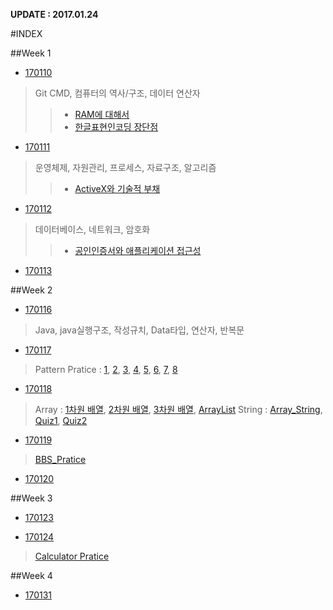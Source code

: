 ﻿**UPDATE : 2017.01.24**



#INDEX


##Week 1

- [170110](https://github.com/yseok/day_study/blob/master/summarize/1%EC%A3%BC%EC%B0%A8/170110.md)
> Git CMD, 컴퓨터의 역사/구조, 데이터 연산자
>> - [RAM에 대해서](https://github.com/yseok/day_study/blob/master/work/170110/RAM%EC%97%90_%EB%8C%80%ED%95%B4%EC%84%9C.md)
>> - [한글표현인코딩 장단점](https://github.com/yseok/day_study/blob/master/work/170110/%ED%95%9C%EA%B8%80%ED%91%9C%ED%98%84%EC%9D%B8%EC%BD%94%EB%94%A9_%EC%9E%A5%EB%8B%A8%EC%A0%90.md)

- [170111](https://github.com/yseok/day_study/blob/master/summarize/1%EC%A3%BC%EC%B0%A8/170111.md)
> 운영체제, 자원관리, 프로세스, 자료구조, 알고리즘
>> - [ActiveX와 기술적 부채](https://github.com/yseok/day_study/blob/master/work/170111/ActiveX%EC%99%80_%EA%B8%B0%EC%88%A0%EC%A0%81_%EB%B6%80%EC%B1%84.md)

- [170112](https://github.com/yseok/day_study/blob/master/summarize/1%EC%A3%BC%EC%B0%A8/170112.md)
>데이터베이스, 네트워크, 암호화
>> - [공인인증서와 애플리케이션 접근성](https://github.com/yseok/day_study/blob/master/work/170112/%EA%B3%B5%EC%9D%B8%EC%9D%B8%EC%A6%9D%EC%84%9C%EC%99%80_%EC%95%A0%ED%94%8C%EB%A6%AC%EC%BC%80%EC%9D%B4%EC%85%98_%EC%A0%91%EA%B7%BC%EC%84%B1.md)

- [170113](https://github.com/yseok/day_study/blob/master/summarize/1%EC%A3%BC%EC%B0%A8/170113.md)


##Week 2
- [170116](https://github.com/yseok/day_study/blob/master/summarize/2%EC%A3%BC%EC%B0%A8/170116/170116.md)
> Java, java실행구조, 작성규치, Data타입, 연산자, 반복문


- [170117](https://github.com/yseok/day_study/tree/master/summarize/2%EC%A3%BC%EC%B0%A8/170117/pratice)
> Pattern Pratice : [1](https://github.com/yseok/day_study/blob/master/summarize/2%EC%A3%BC%EC%B0%A8/170117/pratice/pratice_1_(right_triangle).md), [2](https://github.com/yseok/day_study/blob/master/summarize/2%EC%A3%BC%EC%B0%A8/170117/pratice/pratice_2_(reverse).md), [3](https://github.com/yseok/day_study/blob/master/summarize/2%EC%A3%BC%EC%B0%A8/170117/pratice/pratice_3_(pyramid).md), [4](https://github.com/yseok/day_study/blob/master/summarize/2%EC%A3%BC%EC%B0%A8/170117/pratice/pratice_4_(empty_triangle).md), [5](https://github.com/yseok/day_study/blob/master/summarize/2%EC%A3%BC%EC%B0%A8/170117/pratice/pratice_5_(empty_triangle2).md), [6](https://github.com/yseok/day_study/blob/master/summarize/2%EC%A3%BC%EC%B0%A8/170117/pratice/pratice_6_(diamind).md), [7](https://github.com/yseok/day_study/blob/master/summarize/2%EC%A3%BC%EC%B0%A8/170117/pratice/pratice_7_(empty_diamond).md), [8](https://github.com/yseok/day_study/blob/master/summarize/2%EC%A3%BC%EC%B0%A8/170117/pratice/pratice_8_(X_pattern).md)

- [170118](https://github.com/yseok/day_study/blob/master/summarize/2%EC%A3%BC%EC%B0%A8/170118/170118.md)
> Array : [1차원 배열](https://github.com/yseok/day_study/blob/master/summarize/2%EC%A3%BC%EC%B0%A8/170118/Array/Array_1.md), [2차원 배열](https://github.com/yseok/day_study/blob/master/summarize/2%EC%A3%BC%EC%B0%A8/170118/Array/Array_2.md), [3차원 배열](https://github.com/yseok/day_study/blob/master/summarize/2%EC%A3%BC%EC%B0%A8/170118/Array/Array_3.md), [ArrayList](https://github.com/yseok/day_study/blob/master/summarize/2%EC%A3%BC%EC%B0%A8/170118/Array/Array%20_4_(ArrayList_Collection).md)  
> String : [Array_String](https://github.com/yseok/day_study/blob/master/summarize/2%EC%A3%BC%EC%B0%A8/170118/String/Array_5_(Array_String).md), [Quiz1](https://github.com/yseok/day_study/blob/master/summarize/2%EC%A3%BC%EC%B0%A8/170118/String/Array_6_(String_Quiz_1).md), [Quiz2](https://github.com/yseok/day_study/blob/master/summarize/2%EC%A3%BC%EC%B0%A8/170118/String/Array_7_(Striing_Quiz2).md)

- [170119](https://github.com/yseok/day_study/blob/master/summarize/2%EC%A3%BC%EC%B0%A8/170119/170119.md)
> [BBS_Pratice](https://github.com/yseok/day_study/blob/master/summarize/2%EC%A3%BC%EC%B0%A8/170119/bbs_pratice.md)

- [170120](https://github.com/yseok/day_study/blob/master/summarize/2%EC%A3%BC%EC%B0%A8/170120/170120.md)


##Week 3

- [170123](https://github.com/yseok/day_study/blob/master/summarize/3%EC%A3%BC%EC%B0%A8/170123/170123.md)

- [170124](https://github.com/yseok/day_study/blob/master/summarize/3%EC%A3%BC%EC%B0%A8/170124/170124.md)
> [Calculator Pratice](https://github.com/yseok/Layout_Widget_Calculator.git)

##Week 4

- [170131](https://github.com/yseok/day_study/blob/master/summarize/4%EC%A3%BC%EC%B0%A8/170131/170131.md)